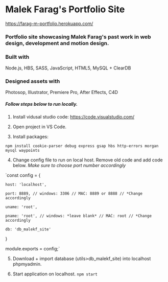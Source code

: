 # Malek Farag's Portfolio Site

https://farag-m-portfolio.herokuapp.com/

### Portfolio site showcasing Malek Farag's past work in web design, development and motion design.


### Built with 

Node.js, HBS, SASS, JavaScript, HTML5, MySQL + ClearDB


### Designed assets with

Photosop, Illustrator, Premiere Pro, After Effects, C4D



##### Follow steps below to run locally.

1. Install vidusal studio code:  https://code.visualstudio.com/

2. Open project in VS Code.

3. Install packages:

`npm install cookie-parser debug express gsap hbs http-errors morgan mysql waypoints`

4. Change config file to run on local host. Remove old code and add code below.
*Make sure to choose port number accordingly*

`const config = {

    host: 'localhost',
    
    port: 8889, // windows: 3306 // MAC: 8889 or 8888 // *Change accordingly
    
    uname: 'root',
    
    pname: 'root', // windows: *leave blank* // MAC: root // *Change accordingly
    
    db: 'db_malekf_site'
    
 }
 

module.exports = config;`

5. Download + import database (utils>db_malekf_site) into localhost phpmyadmin.

6. Start application on localhost. `npm start`

